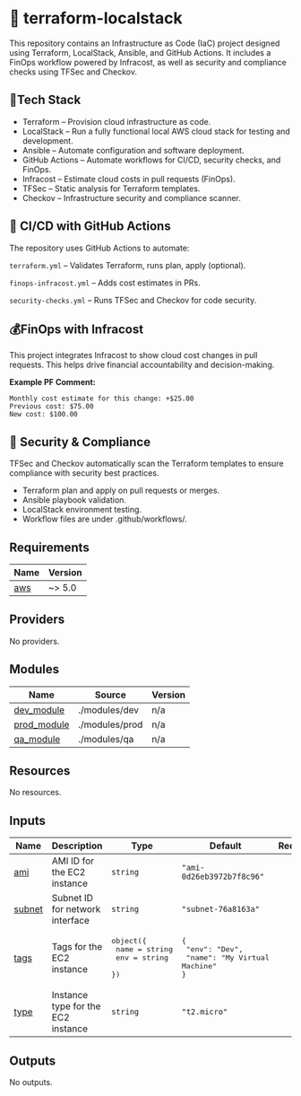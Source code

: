 # :rocket: terraform-localstack
This repository contains an Infrastructure as Code (IaC) project designed using Terraform, LocalStack, Ansible, and GitHub Actions. It includes a FinOps workflow powered by Infracost, as well as security and compliance checks using TFSec and Checkov.

## 🧰Tech Stack
- Terraform – Provision cloud infrastructure as code.
- LocalStack – Run a fully functional local AWS cloud stack for testing and development.
- Ansible – Automate configuration and software deployment.
- GitHub Actions – Automate workflows for CI/CD, security checks, and FinOps.
- Infracost – Estimate cloud costs in pull requests (FinOps).
- TFSec – Static analysis for Terraform templates.
- Checkov – Infrastructure security and compliance scanner.

## :arrows_counterclockwise: CI/CD with GitHub Actions
The repository uses GitHub Actions to automate:

```terraform.yml``` – Validates Terraform, runs plan, apply (optional).

```finops-infracost.yml``` – Adds cost estimates in PRs.

```security-checks.yml``` – Runs TFSec and Checkov for code security.

## 💰FinOps with Infracost
This project integrates Infracost to show cloud cost changes in pull requests. This helps drive financial accountability and decision-making.

**Example PF Comment:**
```
Monthly cost estimate for this change: +$25.00  
Previous cost: $75.00  
New cost: $100.00
```
## 🔐 Security & Compliance
TFSec and Checkov automatically scan the Terraform templates to ensure compliance with security best practices.

- Terraform plan and apply on pull requests or merges.
- Ansible playbook validation.
- LocalStack environment testing.
- Workflow files are under .github/workflows/.

<!-- BEGIN_TF_DOCS -->
## Requirements

| Name | Version |
|------|---------|
| <a name="requirement_aws"></a> [aws](#requirement\_aws) | ~> 5.0 |

## Providers

No providers.

## Modules

| Name | Source | Version |
|------|--------|---------|
| <a name="module_dev_module"></a> [dev\_module](#module\_dev\_module) | ./modules/dev | n/a |
| <a name="module_prod_module"></a> [prod\_module](#module\_prod\_module) | ./modules/prod | n/a |
| <a name="module_qa_module"></a> [qa\_module](#module\_qa\_module) | ./modules/qa | n/a |

## Resources

No resources.

## Inputs

| Name | Description | Type | Default | Required |
|------|-------------|------|---------|:--------:|
| <a name="input_ami"></a> [ami](#input\_ami) | AMI ID for the EC2 instance | `string` | `"ami-0d26eb3972b7f8c96"` | no |
| <a name="input_subnet"></a> [subnet](#input\_subnet) | Subnet ID for network interface | `string` | `"subnet-76a8163a"` | no |
| <a name="input_tags"></a> [tags](#input\_tags) | Tags for the EC2 instance | <pre>object({<br/>   name = string<br/>   env  = string<br/> })</pre> | <pre>{<br/>  "env": "Dev",<br/>  "name": "My Virtual Machine"<br/>}</pre> | no |
| <a name="input_type"></a> [type](#input\_type) | Instance type for the EC2 instance | `string` | `"t2.micro"` | no |

## Outputs

No outputs.
<!-- END_TF_DOCS -->
